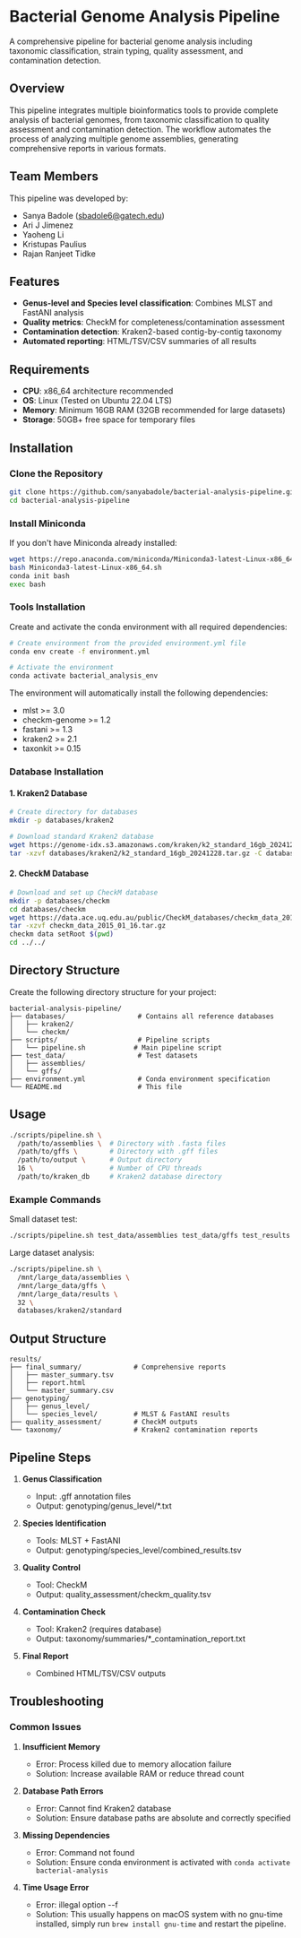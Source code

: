 # Bacterial Genome Analysis Pipeline

A comprehensive pipeline for bacterial genome analysis including taxonomic classification, strain typing, quality assessment, and contamination detection.

## Overview

This pipeline integrates multiple bioinformatics tools to provide complete analysis of bacterial genomes, from taxonomic classification to quality assessment and contamination detection. The workflow automates the process of analyzing multiple genome assemblies, generating comprehensive reports in various formats.

## Team Members

This pipeline was developed by:
- Sanya Badole (sbadole6@gatech.edu)
- Ari J Jimenez
- Yaoheng Li
- Kristupas Paulius
- Rajan Ranjeet Tidke

## Features

- **Genus-level and Species level classification**: Combines MLST and FastANI analysis
- **Quality metrics**: CheckM for completeness/contamination assessment
- **Contamination detection**: Kraken2-based contig-by-contig taxonomy
- **Automated reporting**: HTML/TSV/CSV summaries of all results

## Requirements

- **CPU**: x86_64 architecture recommended
- **OS**: Linux (Tested on Ubuntu 22.04 LTS)
- **Memory**: Minimum 16GB RAM (32GB recommended for large datasets)
- **Storage**: 50GB+ free space for temporary files

## Installation

### Clone the Repository

```bash
git clone https://github.com/sanyabadole/bacterial-analysis-pipeline.git
cd bacterial-analysis-pipeline
```

### Install Miniconda

If you don't have Miniconda already installed:

```bash
wget https://repo.anaconda.com/miniconda/Miniconda3-latest-Linux-x86_64.sh
bash Miniconda3-latest-Linux-x86_64.sh
conda init bash
exec bash
```

### Tools Installation

Create and activate the conda environment with all required dependencies:

```bash
# Create environment from the provided environment.yml file
conda env create -f environment.yml

# Activate the environment
conda activate bacterial_analysis_env
```

The environment will automatically install the following dependencies:
- mlst >= 3.0
- checkm-genome >= 1.2
- fastani >= 1.3
- kraken2 >= 2.1
- taxonkit >= 0.15

### Database Installation

#### 1. Kraken2 Database

```bash
# Create directory for databases
mkdir -p databases/kraken2

# Download standard Kraken2 database
wget https://genome-idx.s3.amazonaws.com/kraken/k2_standard_16gb_20241228.tar.gz -P databases/kraken2/
tar -xzvf databases/kraken2/k2_standard_16gb_20241228.tar.gz -C databases/kraken2/
```

#### 2. CheckM Database

```bash
# Download and set up CheckM database
mkdir -p databases/checkm
cd databases/checkm
wget https://data.ace.uq.edu.au/public/CheckM_databases/checkm_data_2015_01_16.tar.gz
tar -xzvf checkm_data_2015_01_16.tar.gz
checkm data setRoot $(pwd)
cd ../../
```

## Directory Structure

Create the following directory structure for your project:

```
bacterial-analysis-pipeline/
├── databases/                  # Contains all reference databases
│   ├── kraken2/
│   └── checkm/
├── scripts/                    # Pipeline scripts
│   └── pipeline.sh            # Main pipeline script
├── test_data/                  # Test datasets
│   ├── assemblies/
│   └── gffs/
├── environment.yml             # Conda environment specification
└── README.md                   # This file
```

## Usage

```bash
./scripts/pipeline.sh \
  /path/to/assemblies \  # Directory with .fasta files
  /path/to/gffs \        # Directory with .gff files
  /path/to/output \      # Output directory
  16 \                   # Number of CPU threads
  /path/to/kraken_db     # Kraken2 database directory
```

### Example Commands

Small dataset test:
```bash
./scripts/pipeline.sh test_data/assemblies test_data/gffs test_results 4 databases/kraken2/standard
```

Large dataset analysis:
```bash
./scripts/pipeline.sh \
  /mnt/large_data/assemblies \
  /mnt/large_data/gffs \
  /mnt/large_data/results \
  32 \
  databases/kraken2/standard
```

## Output Structure

```
results/
├── final_summary/             # Comprehensive reports
│   ├── master_summary.tsv
│   ├── report.html
│   └── master_summary.csv
├── genotyping/
│   ├── genus_level/           
│   └── species_level/         # MLST & FastANI results
├── quality_assessment/        # CheckM outputs
└── taxonomy/                  # Kraken2 contamination reports
```

## Pipeline Steps

1. **Genus Classification**
   - Input: .gff annotation files
   - Output: genotyping/genus_level/*.txt

2. **Species Identification**
   - Tools: MLST + FastANI
   - Output: genotyping/species_level/combined_results.tsv

3. **Quality Control**
   - Tool: CheckM
   - Output: quality_assessment/checkm_quality.tsv

4. **Contamination Check**
   - Tool: Kraken2 (requires database)
   - Output: taxonomy/summaries/*_contamination_report.txt

5. **Final Report**
   - Combined HTML/TSV/CSV outputs

## Troubleshooting

### Common Issues

1. **Insufficient Memory**
   - Error: Process killed due to memory allocation failure
   - Solution: Increase available RAM or reduce thread count

2. **Database Path Errors**
   - Error: Cannot find Kraken2 database
   - Solution: Ensure database paths are absolute and correctly specified

3. **Missing Dependencies**
   - Error: Command not found
   - Solution: Ensure conda environment is activated with `conda activate bacterial-analysis`

4. **Time Usage Error**
   - Error: illegal option --f
   - Solution: This usually happens on macOS system with no gnu-time installed, simply run `brew install gnu-time` and restart the pipeline. 
